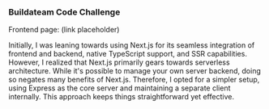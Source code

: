 ### Buildateam Code Challenge

Frontend page: (link placeholder)

Initially, I was leaning towards using Next.js for its seamless integration of frontend and backend, native TypeScript support, and SSR capabilities. However, I realized that Next.js primarily gears towards serverless architecture. While it's possible to manage your own server backend, doing so negates many benefits of Next.js. Therefore, I opted for a simpler setup, using Express as the core server and maintaining a separate client internally. This approach keeps things straightforward yet effective.

